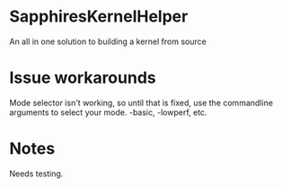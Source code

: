 # SapphiresKernelHelper
An all in one solution to building a kernel from source

# Issue workarounds
Mode selector isn't working, so until that is fixed, use the commandline arguments to select your mode. -basic, -lowperf, etc. 

# Notes
Needs testing. 

